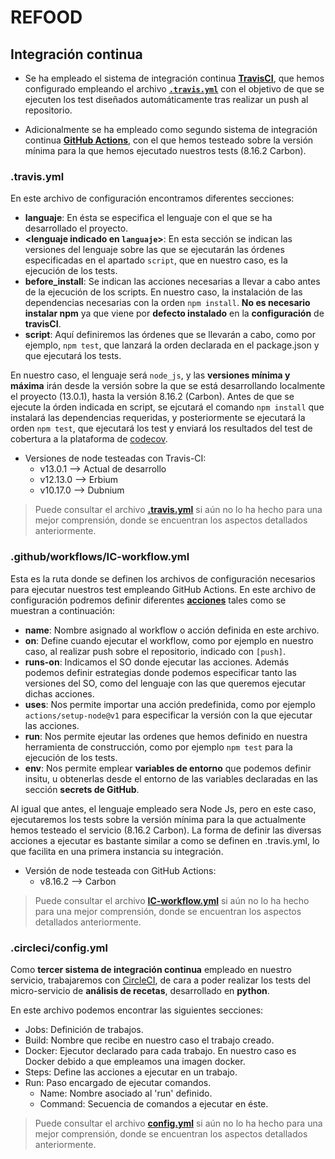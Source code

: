 # REFOOD
## Integración continua
* Se ha empleado el sistema de integración continua [**TravisCI**](https://travis-ci.org/yoskitar/Cloud-Computing-CC), que hemos configurado empleando el archivo [**`.travis.yml`**](https://github.com/yoskitar/Cloud-Computing-CC/blob/master/.travis.yml) con el objetivo de que se ejecuten los test diseñados automáticamente tras realizar un push al repositorio.

* Adicionalmente se ha empleado como segundo sistema de integración continua [**GitHub Actions**](https://github.com/yoskitar/Cloud-Computing-CC/actions), con el que hemos testeado sobre la versión mínima para la que hemos ejecutado nuestros tests (8.16.2 Carbon).

### .travis.yml
En este archivo de configuración encontramos diferentes secciones:
* **languaje**: En ésta se especifica el lenguaje con el que se ha desarrollado el proyecto.
* **<lenguaje indicado en `languaje`>**: En esta sección se indican las versiones del lenguaje sobre las que se ejecutarán las órdenes especificadas en el apartado `script`, que en nuestro caso, es la ejecución de los tests.
* **before_install**: Se indican las acciones necesarias a llevar a cabo antes de la ejecución de los scripts. En nuestro caso, la instalación de las dependencias necesarias con la orden `npm install`. **No es necesario instalar npm** ya que viene por **defecto instalado** en la **configuración** de **travisCI**.
* **script**: Aquí definiremos las órdenes que se llevarán a cabo, como por ejemplo, `npm test`, que lanzará la orden declarada en el package.json y que ejecutará los tests.

En nuestro caso, el lenguaje será `node_js`, y las **versiones mínima y máxima**  irán desde la versión sobre la que se está desarrollando localmente el proyecto (13.0.1), hasta la versión 8.16.2 (Carbon). Antes de que se ejecute la órden indicada en script, se ejcutará el comando `npm install` que instalará las dependencias requeridas, y posteriormente se ejecutará la orden `npm test`, que ejecutará los test y enviará los resultados del test de cobertura a la plataforma de [codecov](https://codecov.io/gh/yoskitar/Cloud-Computing-CC).
* Versiones de node testeadas con Travis-CI:
  * v13.0.1 --> Actual de desarrollo
  * v12.13.0 --> Erbium
  * v10.17.0 --> Dubnium

> Puede consultar el archivo [**.travis.yml**](https://github.com/yoskitar/Cloud-Computing-CC/blob/master/.travis.yml) si aún no lo ha hecho para una mejor comprensión, donde se encuentran los aspectos detallados anteriormente.

### .github/workflows/IC-workflow.yml
Esta es la ruta donde se definen los archivos de configuración necesarios para ejecutar nuestros test empleando GitHub Actions. En este archivo de configuración podremos definir diferentes [**acciones**](https://help.github.com/en/actions/automating-your-workflow-with-github-actions/configuring-a-workflow) tales como se muestran a continuación:

* **name**: Nombre asignado al workflow o acción definida en este archivo.
* **on**: Define cuando ejecutar el workflow, como por ejemplo en nuestro caso, al realizar push sobre el repositorio, indicado con `[push]`.
* **runs-on**: Indicamos el SO donde ejecutar las acciones. Además podemos definir estrategias donde podemos especificar tanto las versiones del SO, como del lenguaje con las que queremos ejecutar dichas acciones.
* **uses**: Nos permite importar una acción predefinida, como por ejemplo `actions/setup-node@v1` para especificar la versión con la que ejecutar las acciones.
* **run**: Nos permite ejeutar las ordenes que hemos definido en nuestra herramienta de construcción, como por ejemplo `npm test` para la ejecución de los tests.
* **env**: Nos permite emplear **variables de entorno** que podemos definir insitu, u obtenerlas desde el entorno de las variables declaradas en las sección **secrets de GitHub**.

Al igual que antes, el lenguaje empleado sera Node Js, pero en este caso, ejecutaremos los tests sobre la versión mínima para la que actualmente hemos testeado el servicio (8.16.2 Carbon). La forma de definir las diversas acciones a ejecutar es bastante similar a como se definen en .travis.yml, lo que facilita en una primera instancia su integración.

* Versión de node testeada con GitHub Actions:
  * v8.16.2 --> Carbon

> Puede consultar el archivo [**IC-workflow.yml**](https://github.com/yoskitar/Cloud-Computing-CC/blob/master/.github/workflows/continuous-integration-workflow.yml) si aún no lo ha hecho para una mejor comprensión, donde se encuentran los aspectos detallados anteriormente.

### .circleci/config.yml
Como **tercer sistema de integración continua** empleado en nuestro servicio, trabajaremos con [CircleCI](https://circleci.com/docs/2.0/getting-started/#section=getting-started), de cara a poder realizar los tests del micro-servicio de **análisis de recetas**, desarrollado en **python**.

En este archivo podemos encontrar las siguientes secciones:
* Jobs: Definición de trabajos.
* Build: Nombre que recibe en nuestro caso el trabajo creado.
* Docker: Ejecutor declarado para cada trabajo. En nuestro caso es Docker debido a que empleamos una imagen docker.
* Steps: Define las acciones a ejecutar en un trabajo.
* Run: Paso encargado de ejecutar comandos.
    * Name: Nombre asociado al 'run' definido.
    * Command: Secuencia de comandos a ejecutar en éste.

> Puede consultar el archivo [**config.yml**](https://github.com/yoskitar/Cloud-Computing-CC/blob/master/.circleci/config.yml) si aún no lo ha hecho para una mejor comprensión, donde se encuentran los aspectos detallados anteriormente.

